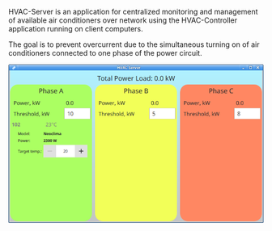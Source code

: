 HVAC-Server is an application for centralized monitoring and management of available air conditioners over network using the HVAC-Controller application running on client computers.

The goal is to prevent overcurrent due to the simultaneous turning on of air conditioners connected to one phase of the power circuit.

![Screenshot](preview-server.png)
